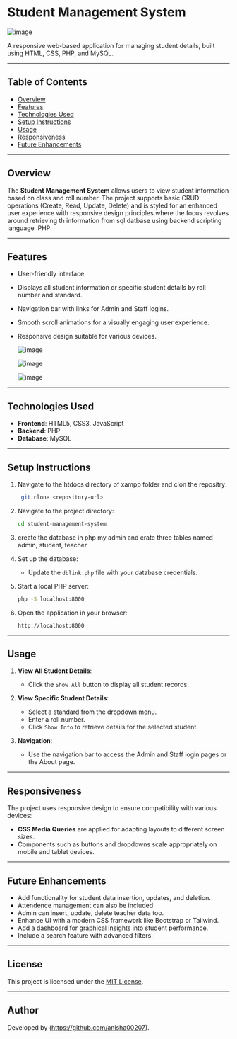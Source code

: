 # Student Management System
![image](https://github.com/user-attachments/assets/63f29bc3-340d-40b5-9224-e09402818945)

A responsive web-based application for managing student details, built using HTML, CSS, PHP, and MySQL.

---

## Table of Contents
- [Overview](#overview)
- [Features](#features)
- [Technologies Used](#technologies-used)
- [Setup Instructions](#setup-instructions)
- [Usage](#usage)
- [Responsiveness](#responsiveness)
- [Future Enhancements](#future-enhancements)

---

## Overview

The **Student Management System** allows users to view student information based on class and roll number. The project supports basic CRUD operations (Create, Read, Update, Delete) and is styled for an enhanced user experience with responsive design principles.where the focus revolves around retrieving th information from sql datbase using backend scripting language :PHP 

---

## Features

- User-friendly interface.
- Displays all student information or specific student details by roll number and standard.
- Navigation bar with links for Admin and Staff logins.
- Smooth scroll animations for a visually engaging user experience.
- Responsive design suitable for various devices.

  ![image](https://github.com/user-attachments/assets/d66346d9-6b47-4b5d-bcbf-78af83bc1d16)

  ![image](https://github.com/user-attachments/assets/ae14a38d-5af0-4517-bee0-5e74b628cc03)

  ![image](https://github.com/user-attachments/assets/cf99603f-f1cd-4d41-af5a-7a57b24b93f8)




---

## Technologies Used

- **Frontend**: HTML5, CSS3, JavaScript
- **Backend**: PHP
- **Database**: MySQL

---

## Setup Instructions


1. Navigate to the htdocs directory of xampp folder and clon the repositry:
   ```bash
    git clone <repository-url>
   ```   

2. Navigate to the project directory:
   ```bash
   cd student-management-system
   ```

3. create the database in php my admin and crate three tables named admin, student, teacher

4. Set up the database:
    - Update the `dblink.php` file with your database credentials.

5. Start a local PHP server:
   ```bash
   php -S localhost:8000
   ```

6. Open the application in your browser:
   ```
   http://localhost:8000
   ```
---


## Usage

1. **View All Student Details**:
   - Click the `Show All` button to display all student records.

2. **View Specific Student Details**:
   - Select a standard from the dropdown menu.
   - Enter a roll number.
   - Click `Show Info` to retrieve details for the selected student.

3. **Navigation**:
   - Use the navigation bar to access the Admin and Staff login pages or the About page.

---

## Responsiveness

The project uses responsive design to ensure compatibility with various devices:

- **CSS Media Queries** are applied for adapting layouts to different screen sizes.
- Components such as buttons and dropdowns scale appropriately on mobile and tablet devices.

---

## Future Enhancements

- Add functionality for student data insertion, updates, and deletion.
- Attendence management can also be included
- Admin can insert, update, delete teacher data too. 
- Enhance UI with a modern CSS framework like Bootstrap or Tailwind.
- Add a dashboard for graphical insights into student performance.
- Include a search feature with advanced filters.

---

## License

This project is licensed under the [MIT License](LICENSE).

---

## Author

Developed by (https://github.com/anisha00207).
